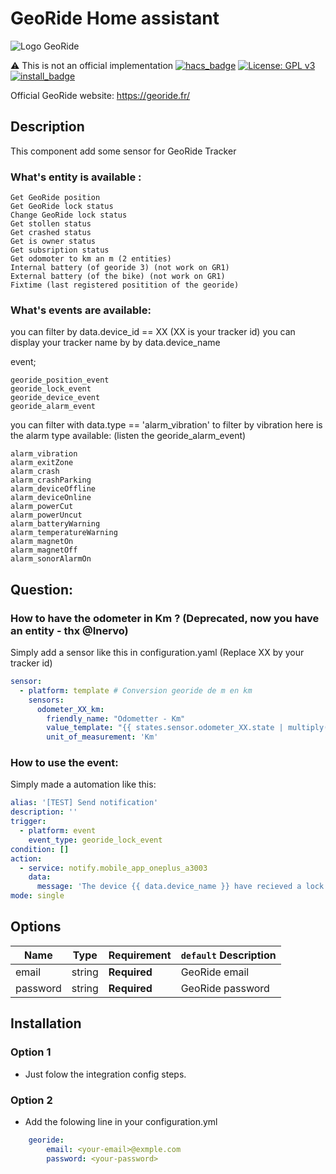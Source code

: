 # GeoRide Home assistant
![Logo GeoRide](https://brands.home-assistant.io/georide/logo.png)

⚠️ This is not an official implementation
[![hacs_badge](https://img.shields.io/badge/HACS-Default-orange.svg?style=for-the-badge)](https://github.com/custom-components/hacs)
[![License: GPL v3](https://img.shields.io/badge/License-GPLv3-blue.svg?style=for-the-badge)](https://www.gnu.org/licenses/gpl-3.0)
[![install_badge](https://img.shields.io/badge/dynamic/json?color=41BDF5&logo=home-assistant&label=integration%20usage&suffix=%20installs&cacheSeconds=15600&url=https://analytics.home-assistant.io/custom_integrations.json&query=$.georide.total)](https://analytics.home-assistant.io/)

Official GeoRide website: https://georide.fr/

## Description
This component add some sensor for GeoRide Tracker

### What's entity is available :

    Get GeoRide position
    Get GeoRide lock status
    Change GeoRide lock status
    Get stollen status
    Get crashed status
    Get is owner status
    Get subsription status
    Get odomoter to km an m (2 entities)
    Internal battery (of georide 3) (not work on GR1)
    External battery (of the bike) (not work on GR1)
    Fixtime (last registered positition of the georide)


### What's events are available:
you can filter by data.device_id == XX (XX is your tracker id)
you can display your tracker name by by data.device_name

event;
    
    georide_position_event
    georide_lock_event
    georide_device_event
    georide_alarm_event 

you can filter with data.type == 'alarm_vibration' to filter by vibration
here is the alarm type available: (listen the georide_alarm_event)

    alarm_vibration
    alarm_exitZone
    alarm_crash
    alarm_crashParking
    alarm_deviceOffline
    alarm_deviceOnline
    alarm_powerCut
    alarm_powerUncut
    alarm_batteryWarning
    alarm_temperatureWarning
    alarm_magnetOn
    alarm_magnetOff
    alarm_sonorAlarmOn

 
## Question:

### How to have the odometer in Km ? (Deprecated, now you have an entity - thx @Inervo)

Simply add a sensor like this in configuration.yaml
(Replace XX by your tracker id)

```yaml
sensor:
  - platform: template # Conversion georide de m en km
    sensors:
      odometer_XX_km:
        friendly_name: "Odometter - Km"
        value_template: "{{ states.sensor.odometer_XX.state | multiply(0.001) | round(3, 'flour') }}"
        unit_of_measurement: 'Km'
```

### How to use the event:

Simply made a automation like this:

```yaml
alias: '[TEST] Send notification'
description: ''
trigger:
  - platform: event
    event_type: georide_lock_event
condition: []
action:
  - service: notify.mobile_app_oneplus_a3003
    data:
      message: 'The device {{ data.device_name }} have recieved a lock event'
mode: single

```


## Options

| Name | Type | Requirement | `default` Description
| ---- | ---- | ------- | -----------
| email | string | **Required** | GeoRide email
| password | string | **Required** | GeoRide password


## Installation
### Option 1
- Just folow the integration config steps.

### Option 2
- Add the folowing line in your configuration.yml
```yaml
    georide:
        email: <your-email>@exmple.com
        password: <your-password>
```